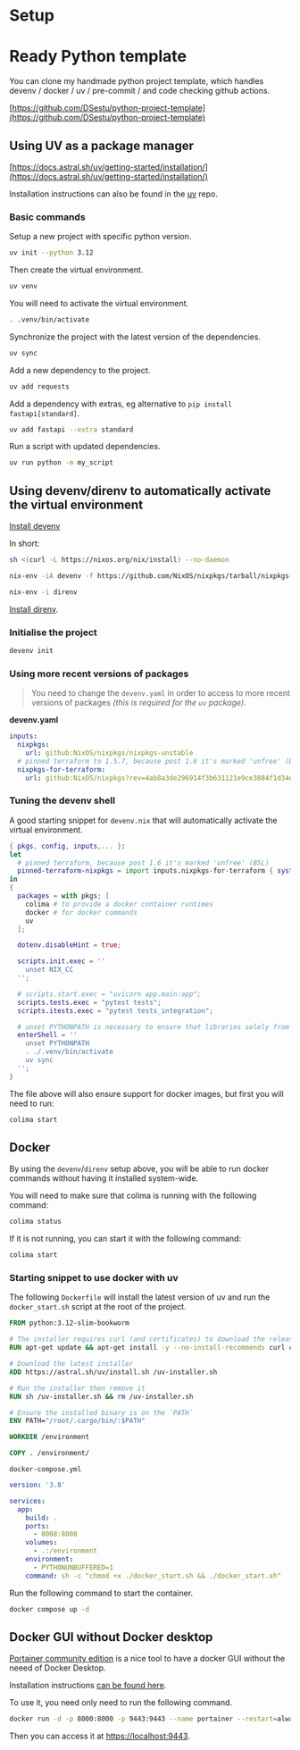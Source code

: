 # Setup

# Ready Python template

You can clone my handmade python project template, which handles devenv / docker / uv / pre-commit / and code checking github actions.

[https://github.com/DSestu/python-project-template](https://github.com/DSestu/python-project-template)

## Using UV as a package manager

[https://docs.astral.sh/uv/getting-started/installation/](https://docs.astral.sh/uv/getting-started/installation/)

Installation instructions can also be found in the [uv](https://github.com/astral-sh/uv/releases) repo.

### Basic commands

Setup a new project with specific python version.

```bash
uv init --python 3.12
```

Then create the virtual environment.

```bash
uv venv
```

You will need to activate the virtual environment.

```bash
. .venv/bin/activate
```

Synchronize the project with the latest version of the dependencies.

```bash
uv sync
```

Add a new dependency to the project.

```bash
uv add requests
```

Add a dependency with extras, eg alternative to `pip install fastapi[standard]`.

```bash
uv add fastapi --extra standard
```

Run a script with updated dependencies.

```bash
uv run python -m my_script
```

## Using devenv/direnv to automatically activate the virtual environment

[Install devenv](https://devenv.sh/getting-started/#installation)

In short:

```bash
sh <(curl -L https://nixos.org/nix/install) --no-daemon

nix-env -iA devenv -f https://github.com/NixOS/nixpkgs/tarball/nixpkgs-unstable

nix-env -i direnv
```

[Install direnv](https://direnv.net/docs/installation.html).

### Initialise the project

```bash
devenv init
```

### Using more recent versions of packages

> You need to change the `devenv.yaml` in order to access to more recent versions of packages *(this is required for the `uv` package)*.

**devenv.yaml**

```yaml
inputs:
  nixpkgs:
    url: github:NixOS/nixpkgs/nixpkgs-unstable
  # pinned terraform to 1.5.7, because post 1.6 it's marked 'unfree' (BSL)
  nixpkgs-for-terraform:
    url: github:NixOS/nixpkgs?rev=4ab8a3de296914f3b631121e9ce3884f1d34e1e5
```

### Tuning the devenv shell

A good starting snippet for `devenv.nix` that will automatically activate the virtual environment.

```nix
{ pkgs, config, inputs,... }:
let
  # pinned terraform, because post 1.6 it's marked 'unfree' (BSL)
  pinned-terraform-nixpkgs = import inputs.nixpkgs-for-terraform { system = pkgs.stdenv.system; };
in
{
  packages = with pkgs; [
    colima # to provide a docker container runtimes
    docker # for docker commands
    uv
  ];

  dotenv.disableHint = true;

  scripts.init.exec = ''
    unset NIX_CC
  '';

  # scripts.start.exec = "uvicorn app.main:app";
  scripts.tests.exec = "pytest tests";
  scripts.itests.exec = "pytest tests_integration";

  # unset PYTHONPATH is necessary to ensure that libraries solely from the virtual environment are used
  enterShell = ''
    unset PYTHONPATH
    . ./.venv/bin/activate
    uv sync
  '';
}
```

The file above will also ensure support for docker images, but first you will need to run:

```bash
colima start
```

## Docker

By using the `devenv`/`direnv` setup above, you will be able to run docker commands without having it installed system-wide.

You will need to make sure that colima is running with the following command:

```bash
colima status
```

If it is not running, you can start it with the following command:

```bash
colima start
```

### Starting snippet to use docker with uv

The following `Dockerfile` will install the latest version of uv and run the `docker_start.sh` script at the root of the project.

```dockerfile
FROM python:3.12-slim-bookworm

# The installer requires curl (and certificates) to download the release archive
RUN apt-get update && apt-get install -y --no-install-recommends curl ca-certificates

# Download the latest installer
ADD https://astral.sh/uv/install.sh /uv-installer.sh

# Run the installer then remove it
RUN sh /uv-installer.sh && rm /uv-installer.sh

# Ensure the installed binary is on the `PATH`
ENV PATH="/root/.cargo/bin/:$PATH"

WORKDIR /environment

COPY . /environment/
```

`docker-compose.yml`

```yaml	
version: '3.8'

services:
  app:
    build: .
    ports:
      - 8008:8008
    volumes:
      - .:/environment
    environment:
      - PYTHONUNBUFFERED=1
    command: sh -c "chmod +x ./docker_start.sh && ./docker_start.sh"
```

Run the following command to start the container.

```bash
docker compose up -d
```

## Docker GUI without Docker desktop

[Portainer community edition](https://docs.portainer.io/) is a nice tool to have a docker GUI without the neeed of Docker Desktop.

Installation instructions [can be found here](https://docs.portainer.io/start/install-ce/server/docker/linux).

To use it, you need only need to run the following command.

```bash
docker run -d -p 8000:8000 -p 9443:9443 --name portainer --restart=always -v /var/run/docker.sock:/var/run/docker.sock -v portainer_data:/data portainer/portainer-ce:2.21.0
```

Then you can access it at [https://localhost:9443](https://localhost:9443).
